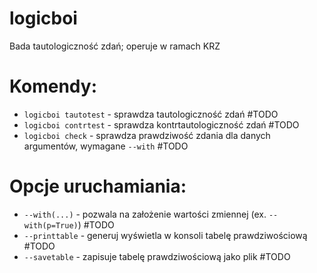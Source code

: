 # logicboi
Bada tautologiczność zdań; operuje w ramach KRZ

# Komendy:
 - `logicboi tautotest` - sprawdza tautologiczność zdań #TODO
 - `logicboi contrtest` - sprawdza kontrtautologiczność zdań #TODO
 - `logicboi check` - sprawdza prawdziwość zdania dla danych argumentów, wymagane `--with` #TODO

# Opcje uruchamiania:
 - `--with(...)` - pozwala na założenie wartości zmiennej (ex. `--with(p=True)`) #TODO
 - `--printtable` - generuj wyświetla w konsoli tabelę prawdziwościową #TODO
 - `--savetable` - zapisuje tabelę prawdziwościową jako plik #TODO